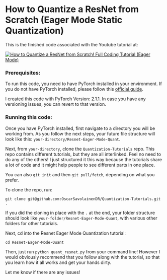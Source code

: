# How to Quantize a ResNet from Scratch (Eager Mode Static Quantization)

This is the finished code associated with the Youtube tutorial at:

[![How to Quantize a ResNet from Scratch! Full Coding Tutorial (Eager Mode)](https://ytcards.demolab.com/?id=GOalKAvjZQY&title=How+to+Quantize+a+ResNet+from+Scratch!+Full+Coding+Tutorial+(Eager+Mode)&lang=en&timestamp=1706473016&background_color=%230d1117&title_color=%23ffffff&stats_color=%23dedede&max_title_lines=1&width=250&border_radius=5 "How to Quantize a ResNet from Scratch! Full Coding Tutorial (Eager Mode)")](https://www.youtube.com/watch?v=GOalKAvjZQY)

### Prerequisites:
To run this code, you need to have PyTorch installed in your environment. If you do not have PyTorch installed, please follow this [official guide](https://pytorch.org/get-started/locally/).

I created this code with PyTorch Version: 2.1.1. In case you have any versioning issues, you can revert to that version.

### Running this code:
Once you have PyTorch installed, first navigate to a directory you will be working from. As you follow the next steps, your future file structure will look like this: `your-directory/Resnet-Eager-Mode-Quant`.

Next, from `your-directory`, clone the `Quantization-Tutorials` repo. This repo contains different tutorials, but they are all interlinked. Feel no need to do any of the others! I just structured it this way because the tutorials share a lot of code and it might help people to see different parts in one place.

You can also `git init` and then `git pull/fetch`, depending on what you prefer.

To clone the repo, run:
```
git clone git@github.com:OscarSavolainenDR/Quantization-Tutorials.git .
```

If you did the cloning in place with the `.` at the end, your folder structure should look like `your-folder/Resnet-Eager-Mode-Quant`, with various other folders for other tutorials.

Next, cd into the Resnet Eager Mode Quantization tutorial:
```
cd Resnet-Eager-Mode-Quant
```
Then, just run `python quant_resnet.py` from your command line! However I would obviously recommend that you follow along with the tutorial, so that you learn how it all works and get your hands dirty.

Let me know if there are any issues!
